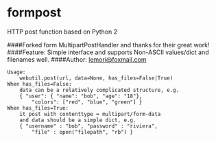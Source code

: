 formpost
======

HTTP post function based on Python 2

####Forked form MultipartPostHandler and thanks for their great work!
####Feature: Simple interface and supports Non-ASCII values/dict and filenames well.
####Author: lemori@foxmail.com
```
Usage:
    webutil.post(url, data=None, has_files=False|True)
When has_files=False:
    data can be a relatively complicated structure, e.g.
    { "user": { "name": "bob", "age": "18"},
        "colors": ["red", "blue", "green"] }
When has_files=True:
    it post with contenttype = multipart/form-data
    and data should be a simple dict, e.g.
    { "username" : "bob", "password" : "riviera",
        "file" : open("filepath", "rb") }
```
